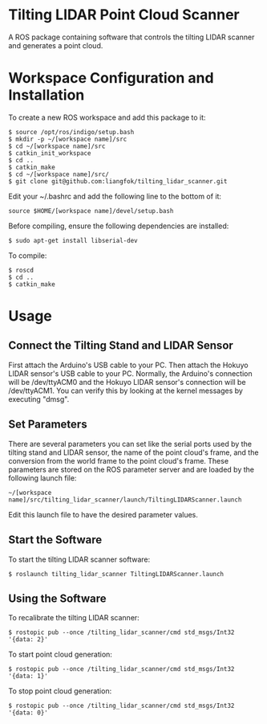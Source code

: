 # Tilting LIDAR Point Cloud Scanner

A ROS package containing software that controls the tilting LIDAR scanner and generates a point cloud.

# Workspace Configuration and Installation

To create a new ROS workspace and add this package to it:

    $ source /opt/ros/indigo/setup.bash
    $ mkdir -p ~/[workspace name]/src
    $ cd ~/[workspace name]/src
    $ catkin_init_workspace
    $ cd ..
    $ catkin_make
    $ cd ~/[workspace name]/src/
    $ git clone git@github.com:liangfok/tilting_lidar_scanner.git

Edit your ~/.bashrc and add the following line to the bottom of it:

    source $HOME/[workspace name]/devel/setup.bash

Before compiling, ensure the following dependencies are installed:

    $ sudo apt-get install libserial-dev

To compile:

    $ roscd
    $ cd ..
    $ catkin_make

# Usage

## Connect the Tilting Stand and LIDAR Sensor ##

First attach the Arduino's USB cable to your PC. Then attach the Hokuyo LIDAR sensor's USB cable to your PC. Normally, the Arduino's connection will be /dev/ttyACM0 and the Hokuyo LIDAR sensor's connection will be /dev/ttyACM1. You can verify this by looking at the kernel messages by executing "dmsg".

## Set Parameters ##

There are several parameters you can set like the serial ports used by the tilting stand and LIDAR sensor, the name of the point cloud's frame, and the conversion from the world frame to the point cloud's frame. These parameters are stored on the ROS parameter server and are loaded by the following launch file:


    ~/[workspace name]/src/tilting_lidar_scanner/launch/TiltingLIDARScanner.launch

Edit this launch file to have the desired parameter values.

## Start the Software ##

To start the tilting LIDAR scanner software:

    $ roslaunch tilting_lidar_scanner TiltingLIDARScanner.launch

## Using the Software ##

To recalibrate the tilting LIDAR scanner:

    $ rostopic pub --once /tilting_lidar_scanner/cmd std_msgs/Int32 '{data: 2}'

To start point cloud generation:

    $ rostopic pub --once /tilting_lidar_scanner/cmd std_msgs/Int32 '{data: 1}'

To stop point cloud generation:

    $ rostopic pub --once /tilting_lidar_scanner/cmd std_msgs/Int32 '{data: 0}'